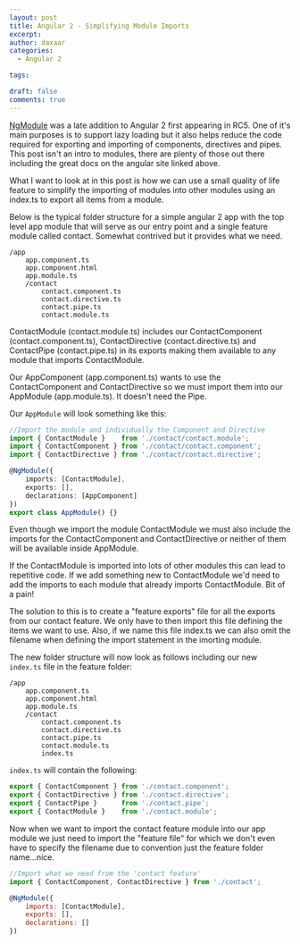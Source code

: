 ```yaml
---
layout: post
title: Angular 2 - Simplifying Module Imports
excerpt:
author: daxaar
categories:
  - Angular 2

tags:

draft: false
comments: true
---
```

[NgModule](https://angular.io/docs/ts/latest/guide/ngmodule.html) was a late addition to Angular 2 first appearing in RC5.  One of it's main purposes is to support lazy loading but it also helps reduce the code required for exporting and importing of components, directives and pipes.  This post isn't an intro to modules, there are plenty of those out there including the great docs on the angular site linked above.

What I want to look at in this post is how we can use a small quality of life feature to simplify the importing of modules into other modules using an index.ts to export all items from a module.

Below is the typical folder structure for a simple angular 2 app with the top level app module that will serve as our entry point and a single feature module called contact.  Somewhat contrived but it provides what we need.

~~~
/app
    app.component.ts
    app.component.html
    app.module.ts
    /contact
        contact.component.ts
        contact.directive.ts
        contact.pipe.ts
        contact.module.ts
~~~
ContactModule (contact.module.ts) includes our ContactComponent (contact.component.ts), ContactDirective (contact.directive.ts) and ContactPipe (contact.pipe.ts) in its exports making them available to any module that imports ContactModule.

Our AppComponent (app.component.ts) wants to use the ContactComponent and ContactDirective so we must import them into our AppModule (app.module.ts).  It doesn't need the Pipe.

Our `AppModule` will look something like this:

~~~ typescript
//Import the module and individually the Component and Directive
import { ContactModule }    from './contact/contact.module';
import { ContactComponent } from './contact/contact.component';
import { ContactDirective } from './contact/contact.directive';

@NgModule({
    imports: [ContactModule],
    exports: [],
    declarations: [AppComponent]
})
export class AppModule() {}
~~~

Even though we import the module ContactModule we must also include the imports for the ContactComponent and ContactDirective or neither of them will be available inside AppModule.

If the ContactModule is imported into lots of other modules this can lead to repetitive code.  If we add something new to ContactModule we'd need to add the imports to each module that already imports ContactModule.  Bit of a pain!

The solution to this is to create a "feature exports" file for all the exports from our contact feature.  We only have to then import this file defining the items we want to use.  Also, if we name this file index.ts we can also omit the filename when defining the import statement in the imorting module.

The new folder structure will now look as follows including our new <code>index.ts</code> file in the feature folder:

~~~
/app
    app.component.ts
    app.component.html
    app.module.ts
    /contact
        contact.component.ts
        contact.directive.ts
        contact.pipe.ts
        contact.module.ts
        index.ts
~~~

<code>index.ts</code> will contain the following:

~~~ javascript
export { ContactComponent } from './contact.component';
export { ContactDirective } from './contact.directive';
export { ContactPipe }      from './contact.pipe';
export { ContactModule }    from './contact.module';
~~~

Now when we want to import the contact feature module into our app module we just need to import the "feature file" for which we don't even have to specify the filename due to convention just the feature folder name...nice.

~~~ javascript
//Import what we need from the 'contact feature'
import { ContactComponent, ContactDirective } from './contact';

@NgModule({
    imports: [ContactModule],
    exports: [],
    declarations: []
})

~~~
